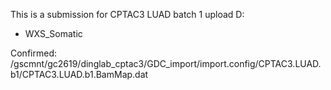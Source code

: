 This is a submission for CPTAC3 LUAD batch 1 upload D:
* WXS_Somatic 

Confirmed:
/gscmnt/gc2619/dinglab_cptac3/GDC_import/import.config/CPTAC3.LUAD.b1/CPTAC3.LUAD.b1.BamMap.dat
